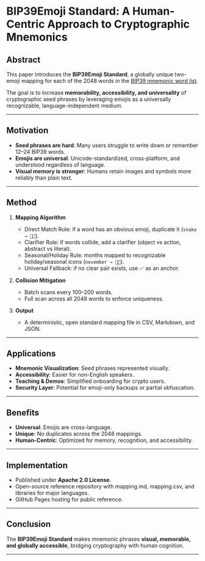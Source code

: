 # BIP39Emoji Standard: A Human-Centric Approach to Cryptographic Mnemonics

## Abstract
This paper introduces the **BIP39Emoji Standard**, a globally unique two-emoji mapping for each of the 2048 words in the [BIP39 mnemonic word list](https://github.com/bitcoin/bips/tree/master/bip-0039).

The goal is to increase **memorability, accessibility, and universality** of cryptographic seed phrases by leveraging emojis as a universally recognizable, language-independent medium.  

---

## Motivation
- **Seed phrases are hard**: Many users struggle to write down or remember 12–24 BIP39 words.  
- **Emojis are universal**: Unicode-standardized, cross-platform, and understood regardless of language.  
- **Visual memory is stronger**: Humans retain images and symbols more reliably than plain text.  

---

## Method
1. **Mapping Algorithm**
   - Direct Match Rule: if a word has an obvious emoji, duplicate it (`snake → 🐍🐍`).  
   - Clarifier Rule: if words collide, add a clarifier (object vs action, abstract vs literal).  
   - Seasonal/Holiday Rule: months mapped to recognizable holiday/seasonal icons (`november → 🦃🍂`).  
   - Universal Fallback: if no clear pair exists, use ✅ as an anchor.  

2. **Collision Mitigation**
   - Batch scans every 100–200 words.  
   - Full scan across all 2048 words to enforce uniqueness.  

3. **Output**
   - A deterministic, open standard mapping file in CSV, Markdown, and JSON.  

---

## Applications
- **Mnemonic Visualization**: Seed phrases represented visually.  
- **Accessibility**: Easier for non-English speakers.  
- **Teaching & Demos**: Simplified onboarding for crypto users.  
- **Security Layer**: Potential for emoji-only backups or partial obfuscation.  

---

## Benefits
- **Universal**: Emojis are cross-language.  
- **Unique**: No duplicates across the 2048 mappings.  
- **Human-Centric**: Optimized for memory, recognition, and accessibility.  

---

## Implementation
- Published under **Apache 2.0 License**.  
- Open-source reference repository with mapping.md, mapping.csv, and libraries for major languages.  
- GitHub Pages hosting for public reference.  

---

## Conclusion
The **BIP39Emoji Standard** makes mnemonic phrases **visual, memorable, and globally accessible**, bridging cryptography with human cognition.  

---
